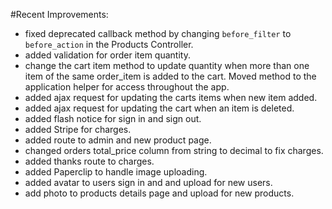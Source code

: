 #Recent Improvements:

* fixed deprecated callback method by changing `before_filter` to `before_action` in the Products Controller.
* added validation for order item quantity.
* change the cart item method to update quantity when more than one item of the same order_item is added to the cart. Moved method to the application helper for access throughout the app.
* added ajax request for updating the carts items when new item added.
* added ajax request for updating the cart when an item is deleted.
* added flash notice for sign in and sign out.
* added Stripe for charges.
* added route to admin and new product page.
* changed orders total_price column from string to decimal to fix charges.
* added thanks route to charges.
* added Paperclip to handle image uploading.
* added avatar to users sign in and and upload for new users.
* add photo to products details page and upload for new products.
